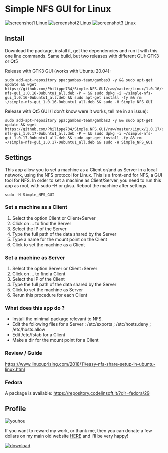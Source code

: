 # Simple NFS GUI for Linux

![screenshot1 Linux](https://user-images.githubusercontent.com/24923693/27803265-f3ab49dc-6028-11e7-8e10-857f86ac5a85.png)
![screenshot2 Linux](https://user-images.githubusercontent.com/24923693/27803341-3c222398-6029-11e7-909e-47fd10f8da30.png)
![screenshot3 Linux](https://user-images.githubusercontent.com/24923693/27803354-473c5898-6029-11e7-9e24-9f6bd7ee686a.png)



## Install

Download the package, install it, get the dependencies and run it with this one line commands. Same build, but two releases with different GUI: GTK3 or Qt5

Release with GTK3 GUI (works with Ubuntu 20.04):
  ```
  sudo add-apt-repository ppa:gambas-team/gambas3 -y && sudo apt-get update && wget https://github.com/Philippe734/Simple.NFS.GUI/raw/master/Linux/1.0.16/simple-nfs-gui_1.0.16-0ubuntu1_all.deb -P ~ && sudo dpkg -i ~/simple-nfs-gui_1.0.16-0ubuntu1_all.deb && sudo apt-get install -fy && rm ~/simple-nfs-gui_1.0.16-0ubuntu1_all.deb && sudo -H Simple_NFS_GUI
  ```
Release with Qt5 GUI (I don't know were it works, tell me in an issue):
  ```
  sudo add-apt-repository ppa:gambas-team/gambas3 -y && sudo apt-get update && wget https://github.com/Philippe734/Simple.NFS.GUI/raw/master/Linux/1.0.17/simple-nfs-gui_1.0.17-0ubuntu1_all.deb -P ~ && sudo dpkg -i ~/simple-nfs-gui_1.0.17-0ubuntu1_all.deb && sudo apt-get install -fy && rm ~/simple-nfs-gui_1.0.17-0ubuntu1_all.deb && sudo -H Simple_NFS_GUI
  ```


## Settings

This app allow you to set a machine as a Client or/and as Server in a local network, using the NFS protocol for Linux. This is a front-end for NFS, a GUI tool for NFS. In order to set a machine as Client/Server, you need to run this app as root, with sudo -H or gksu. Reboot the machine after settings.
  ```
sudo -H Simple_NFS_GUI
  ```

### Set a machine as a Client

1. Select the option Client or Client+Server
2. Click on ... to find the Server
3. Select the IP of the Server
4. Type the full path of the data shared by the Server
5. Type a name for the mount point on the Client
6. Click to set the machine as a Client


### Set a machine as Server

1. Select the option Server or Client+Server
2. Click on ... to find a Client
3. Select the IP of the Client
4. Type the full path of the data shared by the Server
5. Click to set the machine as Server
6. Rerun this procedure for each Client

### What does this app do ?

* Install the minimal package relevant to NFS.
* Edit the following files for a Server : /etc/exports ; /etc/hosts.deny ; /etc/hosts.allow
* Edit /etc/fstab for a Client
* Make a dir for the mount point for a Client

### Review / Guide
https://www.linuxuprising.com/2018/11/easy-nfs-share-setup-in-ubuntu-linux.html

### Fedora
A package is available: https://repository.codelinsoft.it/?dir=fedora/29

## Profile

![youhou](https://cloud.githubusercontent.com/assets/24923693/21691776/43084e80-d37a-11e6-9571-5c6c60c19964.gif)

If you want to reward my work, or thank me, then you can donate a few dollars on my main old website [HERE](http://vpnlifeguard.blogspot.fr/p/faire-un-don.html) and I'll be very happy!

[![download][2]][1]

  [1]: https://github.com/Philippe734/Simple.NFS.GUI/raw/master/Linux/1.0.15/simple-nfs-gui_1.0.15-0ubuntu1_all.deb
  [2]: https://cloud.githubusercontent.com/assets/24923693/21723900/7fdda69e-d432-11e6-8ab1-87dd79f36fe5.gif
